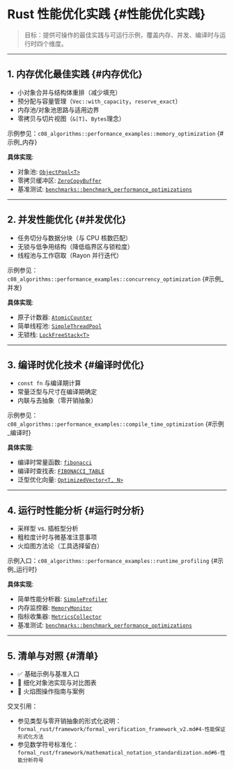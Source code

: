 # Rust 性能优化实践 {#性能优化实践}

> 目标：提供可操作的最佳实践与可运行示例，覆盖内存、并发、编译时与运行时四个维度。

---

## 1. 内存优化最佳实践 {#内存优化}

- 小对象合并与结构体重排（减少填充）
- 预分配与容量管理（`Vec::with_capacity`，`reserve_exact`）
- 内存池/对象池思路与适用边界
- 零拷贝与切片视图（`&[T]`、`Bytes`理念）

示例参见：`c08_algorithms::performance_examples::memory_optimization` {#示例_内存}

**具体实现**:

- 对象池: [`ObjectPool<T>`](crates/c08_algorithms/src/performance_examples/memory_optimization.rs#ObjectPool)
- 零拷贝缓冲区: [`ZeroCopyBuffer`](crates/c08_algorithms/src/performance_examples/memory_optimization.rs#ZeroCopyBuffer)
- 基准测试: [`benchmarks::benchmark_performance_optimizations`](crates/c08_algorithms/src/lib.rs#benchmark_performance_optimizations)

---

## 2. 并发性能优化 {#并发优化}

- 任务切分与数据分块（与 CPU 核数匹配）
- 无锁与低争用结构（降低临界区与锁粒度）
- 线程池与工作窃取（Rayon 并行迭代）

示例参见：`c08_algorithms::performance_examples::concurrency_optimization` {#示例_并发}

**具体实现**:

- 原子计数器: [`AtomicCounter`](crates/c08_algorithms/src/performance_examples/concurrency_optimization.rs#AtomicCounter)
- 简单线程池: [`SimpleThreadPool`](crates/c08_algorithms/src/performance_examples/concurrency_optimization.rs#SimpleThreadPool)
- 无锁栈: [`LockFreeStack<T>`](crates/c08_algorithms/src/performance_examples/concurrency_optimization.rs#LockFreeStack)

---

## 3. 编译时优化技术 {#编译时优化}

- `const fn` 与编译期计算
- 常量泛型与尺寸在编译期确定
- 内联与去抽象（零开销抽象）

示例参见：`c08_algorithms::performance_examples::compile_time_optimization` {#示例_编译时}

**具体实现**:

- 编译时常量函数: [`fibonacci`](crates/c08_algorithms/src/performance_examples/compile_time_optimization.rs#fibonacci)
- 编译时查找表: [`FIBONACCI_TABLE`](crates/c08_algorithms/src/performance_examples/compile_time_optimization.rs#FIBONACCI_TABLE)
- 泛型优化向量: [`OptimizedVector<T, N>`](crates/c08_algorithms/src/performance_examples/compile_time_optimization.rs#OptimizedVector)

---

## 4. 运行时性能分析 {#运行时分析}

- 采样型 vs. 插桩型分析
- 粗粒度计时与微基准注意事项
- 火焰图方法论（工具选择留白）

示例入口：`c08_algorithms::performance_examples::runtime_profiling` {#示例_运行时}

**具体实现**:

- 简单性能分析器: [`SimpleProfiler`](crates/c08_algorithms/src/performance_examples/runtime_profiling.rs#SimpleProfiler)
- 内存监控器: [`MemoryMonitor`](crates/c08_algorithms/src/performance_examples/runtime_profiling.rs#MemoryMonitor)
- 指标收集器: [`MetricsCollector`](crates/c08_algorithms/src/performance_examples/runtime_profiling.rs#MetricsCollector)
- 基准测试: [`benchmarks::benchmark_performance_optimizations`](crates/c08_algorithms/src/lib.rs#benchmark_performance_optimizations)

---

## 5. 清单与对照 {#清单}

- ✅ 基础示例与基准入口
- 🔄 细化对象池实现与对比图表
- 🔄 火焰图操作指南与案例

交叉引用：

- 参见类型与零开销抽象的形式化说明：`formal_rust/framework/formal_verification_framework_v2.md#4-性能保证形式化方法`
- 参见数学符号标准化：`formal_rust/framework/mathematical_notation_standardization.md#6-性能分析符号`
